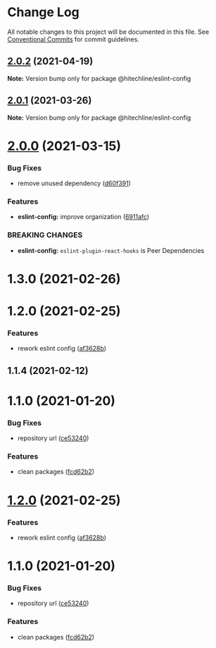 # Change Log

All notable changes to this project will be documented in this file.
See [Conventional Commits](https://conventionalcommits.org) for commit guidelines.

## [2.0.2](https://github.com/hitechline/development/compare/@hitechline/eslint-config@2.0.1...@hitechline/eslint-config@2.0.2) (2021-04-19)

**Note:** Version bump only for package @hitechline/eslint-config





## [2.0.1](https://github.com/hitechline/development/compare/@hitechline/eslint-config@2.0.0...@hitechline/eslint-config@2.0.1) (2021-03-26)

**Note:** Version bump only for package @hitechline/eslint-config





# [2.0.0](https://github.com/hitechline/development/compare/@hitechline/eslint-config@1.3.0...@hitechline/eslint-config@2.0.0) (2021-03-15)


### Bug Fixes

* remove unused dependency ([d60f391](https://github.com/hitechline/development/commit/d60f3913e31cf9a32645c18015929f25ce8b13e6))


### Features

* **eslint-config:**  improve organization ([6911afc](https://github.com/hitechline/development/commit/6911afc9e30768c0c7e2c2daf0a227bd9b6f956a))


### BREAKING CHANGES

* **eslint-config:** `eslint-plugin-react-hooks` is Peer Dependencies





# 1.3.0 (2021-02-26)



# 1.2.0 (2021-02-25)


### Features

* rework eslint config ([af3628b](https://github.com/hitechline/development/commit/af3628b83adb7982a821cf1722d9f6adccdea689))



## 1.1.4 (2021-02-12)



# 1.1.0 (2021-01-20)


### Bug Fixes

* repository url ([ce53240](https://github.com/hitechline/development/commit/ce53240989b9c810153bddcf1dfb4a89ac1c8fec))


### Features

* clean packages ([fcd62b2](https://github.com/hitechline/development/commit/fcd62b26617409e36b11fbb5cb32e7c54be3d0db))





# [1.2.0](https://github.com/hitechline/development/compare/v1.1.4...v1.2.0) (2021-02-25)


### Features

* rework eslint config ([af3628b](https://github.com/hitechline/development/commit/af3628b83adb7982a821cf1722d9f6adccdea689))





# 1.1.0 (2021-01-20)


### Bug Fixes

* repository url ([ce53240](https://github.com/hitechline/development/commit/ce53240989b9c810153bddcf1dfb4a89ac1c8fec))


### Features

* clean packages ([fcd62b2](https://github.com/hitechline/development/commit/fcd62b26617409e36b11fbb5cb32e7c54be3d0db))
